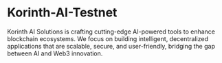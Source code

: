 # Korinth-AI-Testnet
Korinth AI Solutions is crafting cutting-edge AI-powered tools to enhance blockchain ecosystems. We focus on building intelligent, decentralized applications that are scalable, secure, and user-friendly, bridging the gap between AI and Web3 innovation.
